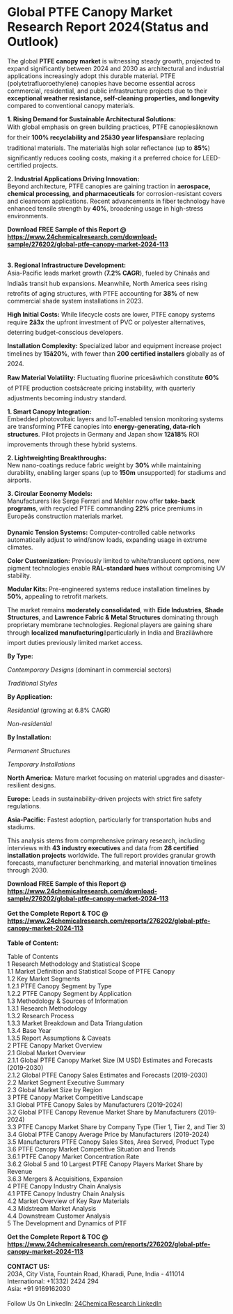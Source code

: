 <h1>Global PTFE Canopy Market Research Report 2024(Status and Outlook)</h1><p>The global <strong>PTFE canopy market</strong> is witnessing steady growth, projected to expand significantly between 2024 and 2030 as architectural and industrial applications increasingly adopt this durable material. PTFE (polytetrafluoroethylene) canopies have become essential across commercial, residential, and public infrastructure projects due to their <strong>exceptional weather resistance, self-cleaning properties, and longevity</strong> compared to conventional canopy materials.</p><p><strong>1. Rising Demand for Sustainable Architectural Solutions:</strong><br>
With global emphasis on green building practices, PTFE canopiesâknown for their <strong>100% recyclability and 25â30 year lifespans</strong>âare replacing traditional materials. The materialâs high solar reflectance (up to <strong>85%</strong>) significantly reduces cooling costs, making it a preferred choice for LEED-certified projects.</p><p><strong>2. Industrial Applications Driving Innovation:</strong><br>
Beyond architecture, PTFE canopies are gaining traction in <strong>aerospace, chemical processing, and pharmaceuticals</strong> for corrosion-resistant covers and cleanroom applications. Recent advancements in fiber technology have enhanced tensile strength by <strong>40%</strong>, broadening usage in high-stress environments.</p><div><b>Download FREE Sample of this Report @ 
            <a href="https://www.24chemicalresearch.com/download-sample/276202/global-ptfe-canopy-market-2024-113">
            https://www.24chemicalresearch.com/download-sample/276202/global-ptfe-canopy-market-2024-113</a></b></div><br><p><strong>3. Regional Infrastructure Development:</strong><br>
Asia-Pacific leads market growth (<strong>7.2% CAGR</strong>), fueled by Chinaâs and Indiaâs transit hub expansions. Meanwhile, North America sees rising retrofits of aging structures, with PTFE accounting for <strong>38%</strong> of new commercial shade system installations in 2023.</p><p><strong>High Initial Costs:</strong> While lifecycle costs are lower, PTFE canopy systems require <strong>2â3x</strong> the upfront investment of PVC or polyester alternatives, deterring budget-conscious developers.</p><p><strong>Installation Complexity:</strong> Specialized labor and equipment increase project timelines by <strong>15â20%</strong>, with fewer than <strong>200 certified installers</strong> globally as of 2024.</p><p><strong>Raw Material Volatility:</strong> Fluctuating fluorine pricesâwhich constitute <strong>60%</strong> of PTFE production costsâcreate pricing instability, with quarterly adjustments becoming industry standard.</p><p><strong>1. Smart Canopy Integration:</strong><br>
Embedded photovoltaic layers and IoT-enabled tension monitoring systems are transforming PTFE canopies into <strong>energy-generating, data-rich structures</strong>. Pilot projects in Germany and Japan show <strong>12â18%</strong> ROI improvements through these hybrid systems.</p><p><strong>2. Lightweighting Breakthroughs:</strong><br>
New nano-coatings reduce fabric weight by <strong>30%</strong> while maintaining durability, enabling larger spans (up to <strong>150m</strong> unsupported) for stadiums and airports.</p><p><strong>3. Circular Economy Models:</strong><br>
Manufacturers like Serge Ferrari and Mehler now offer <strong>take-back programs</strong>, with recycled PTFE commanding <strong>22%</strong> price premiums in Europeâs construction materials market.</p><p><strong>Dynamic Tension Systems:</strong> Computer-controlled cable networks automatically adjust to wind/snow loads, expanding usage in extreme climates.</p><p><strong>Color Customization:</strong> Previously limited to white/translucent options, new pigment technologies enable <strong>RAL-standard hues</strong> without compromising UV stability.</p><p><strong>Modular Kits:</strong> Pre-engineered systems reduce installation timelines by <strong>50%</strong>, appealing to retrofit markets.</p><p>The market remains <strong>moderately consolidated</strong>, with <strong>Eide Industries</strong>, <strong>Shade Structures</strong>, and <strong>Lawrence Fabric &amp; Metal Structures</strong> dominating through proprietary membrane technologies. Regional players are gaining share through <strong>localized manufacturing</strong>âparticularly in India and Brazilâwhere import duties previously limited market access.</p><p><strong>By Type:</strong></p><p><em>Contemporary Designs</em> (dominant in commercial sectors)</p><p><em>Traditional Styles</em></p><p><strong>By Application:</strong></p><p><em>Residential</em> (growing at 6.8% CAGR)</p><p><em>Non-residential</em></p><p><strong>By Installation:</strong></p><p><em>Permanent Structures</em></p><p><em>Temporary Installations</em></p><p><strong>North America:</strong> Mature market focusing on material upgrades and disaster-resilient designs.</p><p><strong>Europe:</strong> Leads in sustainability-driven projects with strict fire safety regulations.</p><p><strong>Asia-Pacific:</strong> Fastest adoption, particularly for transportation hubs and stadiums.</p><p>This analysis stems from comprehensive primary research, including interviews with <strong>43 industry executives</strong> and data from <strong>28 certified installation projects</strong> worldwide. The full report provides granular growth forecasts, manufacturer benchmarking, and material innovation timelines through 2030.</p><div><b>Download FREE Sample of this Report @ 
            <a href="https://www.24chemicalresearch.com/download-sample/276202/global-ptfe-canopy-market-2024-113">
            https://www.24chemicalresearch.com/download-sample/276202/global-ptfe-canopy-market-2024-113</a></b></div><br><div><b>Get the Complete Report & TOC @ 
            <a href="https://www.24chemicalresearch.com/reports/276202/global-ptfe-canopy-market-2024-113">
            https://www.24chemicalresearch.com/reports/276202/global-ptfe-canopy-market-2024-113</a></b></div><br>
            <b>Table of Content:</b><p>Table of Contents<br />
1 Research Methodology and Statistical Scope<br />
1.1 Market Definition and Statistical Scope of PTFE Canopy<br />
1.2 Key Market Segments<br />
1.2.1 PTFE Canopy Segment by Type<br />
1.2.2 PTFE Canopy Segment by Application<br />
1.3 Methodology & Sources of Information<br />
1.3.1 Research Methodology<br />
1.3.2 Research Process<br />
1.3.3 Market Breakdown and Data Triangulation<br />
1.3.4 Base Year<br />
1.3.5 Report Assumptions & Caveats<br />
2 PTFE Canopy Market Overview<br />
2.1 Global Market Overview<br />
2.1.1 Global PTFE Canopy Market Size (M USD) Estimates and Forecasts (2019-2030)<br />
2.1.2 Global PTFE Canopy Sales Estimates and Forecasts (2019-2030)<br />
2.2 Market Segment Executive Summary<br />
2.3 Global Market Size by Region<br />
3 PTFE Canopy Market Competitive Landscape<br />
3.1 Global PTFE Canopy Sales by Manufacturers (2019-2024)<br />
3.2 Global PTFE Canopy Revenue Market Share by Manufacturers (2019-2024)<br />
3.3 PTFE Canopy Market Share by Company Type (Tier 1, Tier 2, and Tier 3)<br />
3.4 Global PTFE Canopy Average Price by Manufacturers (2019-2024)<br />
3.5 Manufacturers PTFE Canopy Sales Sites, Area Served, Product Type<br />
3.6 PTFE Canopy Market Competitive Situation and Trends<br />
3.6.1 PTFE Canopy Market Concentration Rate<br />
3.6.2 Global 5 and 10 Largest PTFE Canopy Players Market Share by Revenue<br />
3.6.3 Mergers & Acquisitions, Expansion<br />
4 PTFE Canopy Industry Chain Analysis<br />
4.1 PTFE Canopy Industry Chain Analysis<br />
4.2 Market Overview of Key Raw Materials<br />
4.3 Midstream Market Analysis<br />
4.4 Downstream Customer Analysis<br />
5 The Development and Dynamics of PTF</p><div><b>Get the Complete Report & TOC @ 
            <a href="https://www.24chemicalresearch.com/reports/276202/global-ptfe-canopy-market-2024-113">
            https://www.24chemicalresearch.com/reports/276202/global-ptfe-canopy-market-2024-113</a></b></div><br><b>CONTACT US:</b><br>
            203A, City Vista, Fountain Road, Kharadi, Pune, India - 411014<br>
            International: +1(332) 2424 294<br>
            Asia: +91 9169162030 <br><br>
            Follow Us On LinkedIn: <a href="https://www.linkedin.com/company/24chemicalresearch/">24ChemicalResearch LinkedIn</a>